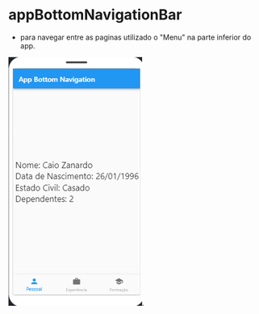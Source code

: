 # appBottomNavigationBar

- para navegar entre as paginas utilizado o "Menu" na parte inferior do app.


![PRINT!](btnBar.png).
